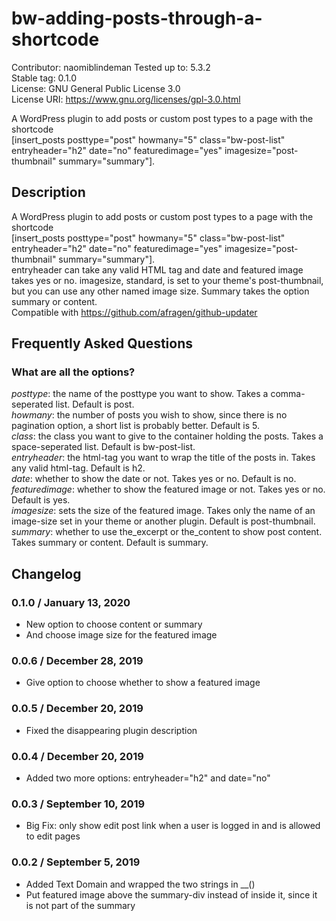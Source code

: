 # bw-adding-posts-through-a-shortcode
Contributor: naomiblindeman 
Tested up to: 5.3.2  
Stable tag: 0.1.0  
License: GNU General Public License 3.0  
License URI: https://www.gnu.org/licenses/gpl-3.0.html  

A WordPress plugin to add posts or custom post types to a page with the shortcode  
[insert_posts posttype=\"post\" howmany=\"5\" class=\"bw-post-list\" entryheader=\"h2\" date=\"no\" featuredimage=\"yes\" imagesize=\"post-thumbnail\" summary=\"summary\"].  

## Description
A WordPress plugin to add posts or custom post types to a page with the shortcode  
[insert_posts posttype="post" howmany="5" class="bw-post-list" entryheader="h2" date="no" featuredimage="yes" imagesize="post-thumbnail" summary="summary"].  
entryheader can take any valid HTML tag and date and featured image takes yes or no. imagesize, standard, is set to your theme's post-thumbnail, but you can use any other named image size. Summary takes the option summary or content.  
Compatible with https://github.com/afragen/github-updater

## Frequently Asked Questions

### What are all the options?

*posttype*: the name of the posttype you want to show. Takes a comma-seperated list. Default is post.  
*howmany*: the number of posts you wish to show, since there is no pagination option, a short list is probably better. Default is 5.  
*class*: the class you want to give to the container holding the posts. Takes a space-seperated list. Default is bw-post-list.  
*entryheader*: the html-tag you want to wrap the title of the posts in. Takes any valid html-tag. Default is h2.  
*date*: whether to show the date or not. Takes yes or no. Default is no.  
*featuredimage*: whether to show the featured image or not. Takes yes or no. Default is yes.  
*imagesize*: sets the size of the featured image. Takes only the name of an image-size set in your theme or another plugin. Default is post-thumbnail.  
*summary*: whether to use the_excerpt or the_content to show post content. Takes summary or content. Default is summary.  

## Changelog

### 0.1.0 / January 13, 2020
* New option to choose content or summary
* And choose image size for the featured image

### 0.0.6 / December 28, 2019
* Give option to choose whether to show a featured image

### 0.0.5 / December 20, 2019
* Fixed the disappearing plugin description

### 0.0.4 / December 20, 2019
* Added two more options: entryheader="h2" and date="no"

### 0.0.3 / September 10, 2019
* Big Fix: only show edit post link when a user is logged in and is allowed to edit pages

### 0.0.2 / September 5, 2019
* Added Text Domain and wrapped the two strings in __()
* Put featured image above the summary-div instead of inside it, since it is not part of the summary